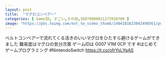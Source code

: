 ```yaml
---
layout: post
title:  "マグロコンベアー"
categories: [ GameID, すごい,その他,ID879988011273928709 ]
image: "https://pbs.twimg.com/ext_tw_video_thumb/1404181623042498561/pu/img/OnCCmJw0PbPZd_EW.jpg"
---
```

ベルトコンベアーで流れてくる活きのいいマグロをひたすら避けるゲームができました
難易度はマグロの気分次第
ゲームIDは G007 V1M 0CP です
 #はじめてゲームプログラミング #NintendoSwitch https://t.co/ofrYsLYqAS
